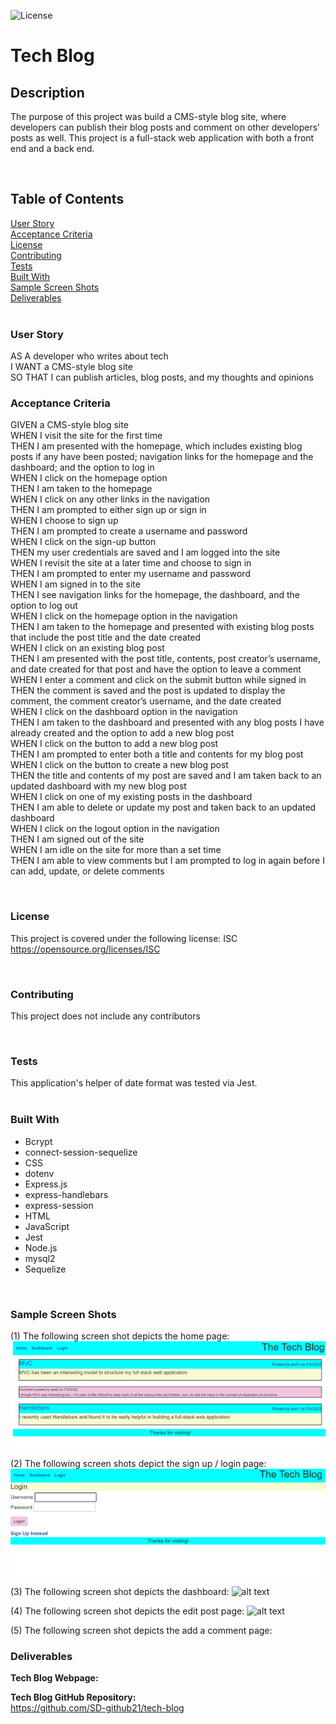 ![License](https://img.shields.io/badge/License-ISC-ff69b4)

# **Tech Blog**

## **Description**
The purpose of this project was build a CMS-style blog site, where developers can publish their blog posts and comment on other developers’ posts as well. This project is a full-stack web application with both a front end and a back end. 

<br>

## **Table of Contents**
[User Story](#user-story)<br>
[Acceptance Criteria](#acceptance-criteria)<br>
[License](#license)<br>
[Contributing](#contributing)<br>
[Tests](#tests)<br>
[Built With](#built-with)<br>
[Sample Screen Shots](#sample-screen-shots)<br>
[Deliverables](#deliverables)<br>
<br>

### **User Story**
AS A developer who writes about tech<br>
I WANT a CMS-style blog site<br>
SO THAT I can publish articles, blog posts, and my thoughts and opinions<br>

### **Acceptance Criteria**
GIVEN a CMS-style blog site<br>
WHEN I visit the site for the first time<br>
THEN I am presented with the homepage, which includes existing blog posts if any have been posted; navigation links for the homepage and the dashboard; and the option to log in<br>
WHEN I click on the homepage option<br>
THEN I am taken to the homepage<br>
WHEN I click on any other links in the navigation<br>
THEN I am prompted to either sign up or sign in<br>
WHEN I choose to sign up<br>
THEN I am prompted to create a username and password<br>
WHEN I click on the sign-up button<br>
THEN my user credentials are saved and I am logged into the site<br>
WHEN I revisit the site at a later time and choose to sign in<br>
THEN I am prompted to enter my username and password<br>
WHEN I am signed in to the site<br>
THEN I see navigation links for the homepage, the dashboard, and the option to log out<br>
WHEN I click on the homepage option in the navigation<br>
THEN I am taken to the homepage and presented with existing blog posts that include the post title and the date created<br>
WHEN I click on an existing blog post<br>
THEN I am presented with the post title, contents, post creator’s username, and date created for that post and have the option to leave a comment<br>
WHEN I enter a comment and click on the submit button while signed in<br>
THEN the comment is saved and the post is updated to display the comment, the comment creator’s username, and the date created<br>
WHEN I click on the dashboard option in the navigation<br>
THEN I am taken to the dashboard and presented with any blog posts I have already created and the option to add a new blog post<br>
WHEN I click on the button to add a new blog post<br>
THEN I am prompted to enter both a title and contents for my blog post<br>
WHEN I click on the button to create a new blog post<br>
THEN the title and contents of my post are saved and I am taken back to an updated dashboard with my new blog post<br>
WHEN I click on one of my existing posts in the dashboard<br>
THEN I am able to delete or update my post and taken back to an updated dashboard<br>
WHEN I click on the logout option in the navigation<br>
THEN I am signed out of the site<br>
WHEN I am idle on the site for more than a set time<br>
THEN I am able to view comments but I am prompted to log in again before I can add, update, or delete comments<br>

<br>

### **License**
This project is covered under the following license: ISC<br>
https://opensource.org/licenses/ISC


<br>

### **Contributing**
This project does not include any contributors

<br>

### **Tests**
This application's helper of date format was tested via Jest. 
<br>
<br>
### **Built With**
* Bcrypt
* connect-session-sequelize
* CSS
* dotenv 
* Express.js
* express-handlebars
* express-session
* HTML
* JavaScript
* Jest
* Node.js
* mysql2
* Sequelize

<br>

### **Sample Screen Shots**
(1) The following screen shot depicts the home page:
![alt text](public/images/homepage.png)

(2) The following screen shots depict the sign up / login page:
![alt text](public/images/login-page.png)

(3) The following screen shot depicts the dashboard:
![alt text](public)

(4) The following screen shot depicts the edit post page:
![alt text](public)

(5) The following screen shot depicts the add a comment page:

### **Deliverables**

**Tech Blog Webpage:**<br>


**Tech Blog GitHub Repository:**<br>
https://github.com/SD-github21/tech-blog
